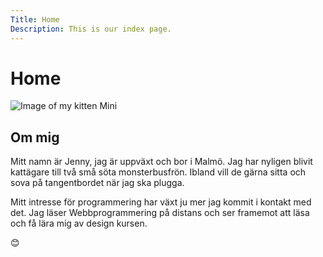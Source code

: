 ```yaml
---
Title: Home
Description: This is our index page.
---
```


Home
==========================

![Image of my kitten Mini](image/mini.jpg)

Om mig
---------------
Mitt namn är Jenny, jag är uppväxt och bor i Malmö. Jag har nyligen blivit kattägare till två 
små söta monsterbusfrön. Ibland vill de gärna sitta och sova på tangentbordet när jag ska plugga.

Mitt intresse för programmering har växt ju mer jag kommit i kontakt med det. 
Jag läser Webbprogrammering på distans och ser framemot att läsa och få lära mig av design kursen.

😊